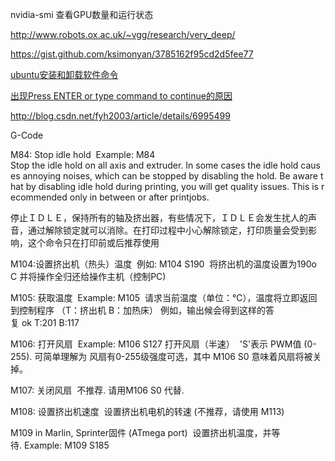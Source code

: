nvidia-smi 查看GPU数量和运行状态

http://www.robots.ox.ac.uk/~vgg/research/very_deep/

https://gist.github.com/ksimonyan/3785162f95cd2d5fee77

[ubuntu安装和卸载软件命令](http://blog.163.com/angus007@126/blog/static/5070795120085324549941/)


[出现Press ENTER or type command to continue的原因](http://blog.csdn.net/cheneykids/article/details/8903283 "出现Press ENTER or type command to continue的原因")

http://blog.csdn.net/fyh2003/article/details/6995499

G-Code

M84: Stop idle hold 
Example: M84 
Stop the idle hold on all axis and extruder. In some cases the idle hold causes annoying noises, which can be stopped by disabling the hold. Be aware that by disabling idle hold during printing, you will get quality issues. This is recommended only in between or after printjobs. 

停止ＩＤＬＥ，保持所有的轴及挤出器，有些情况下，ＩＤＬＥ会发生扰人的声音，通过解除锁定就可以消除。在打印过程中小心解除锁定，打印质量会受到影响，这个命令只在打印前或后推荐使用

M104:设置挤出机（热头）温度 
例如: M104 S190 
将挤出机的温度设置为190o
C 并将操作全归还给操作主机（控制PC)

M105: 获取温度 
Example: M105 
请求当前温度（单位：℃），温度将立即返回到控制程序 （T：挤出机 B：加热床） 例如，输出候会得到这样的答复 ok T:201 B:117  

M106: 打开风扇 
Example: M106 S127 打开风扇（半速） 
'S'表示 PWM值 (0-255). 可简单理解为 风扇有0-255级强度可选，其中 M106 S0 意味着风扇将被关掉。

M107: 关闭风扇 
不推荐. 请用M106 S0 代替.

M108: 设置挤出机速度 
设置挤出机电机的转速 (不推荐，请使用 M113)

M109 in Marlin, Sprinter固件 (ATmega port) 
设置挤出机温度，并等待. Example: M109 S185 